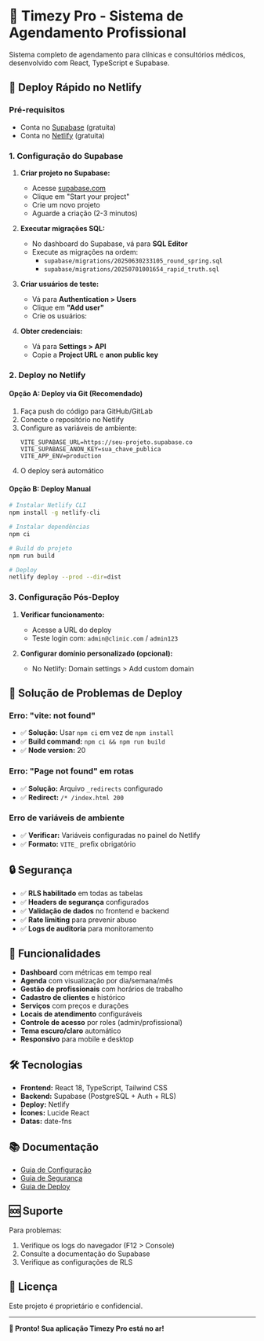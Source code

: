 # 🏥 Timezy Pro - Sistema de Agendamento Profissional

Sistema completo de agendamento para clínicas e consultórios médicos, desenvolvido com React, TypeScript e Supabase.

## 🚀 Deploy Rápido no Netlify

### Pré-requisitos
- Conta no [Supabase](https://supabase.com) (gratuita)
- Conta no [Netlify](https://netlify.com) (gratuita)

### 1. Configuração do Supabase

1. **Criar projeto no Supabase:**
   - Acesse [supabase.com](https://supabase.com)
   - Clique em "Start your project"
   - Crie um novo projeto
   - Aguarde a criação (2-3 minutos)

2. **Executar migrações SQL:**
   - No dashboard do Supabase, vá para **SQL Editor**
   - Execute as migrações na ordem:
     - `supabase/migrations/20250630233105_round_spring.sql`
     - `supabase/migrations/20250701001654_rapid_truth.sql`

3. **Criar usuários de teste:**
   - Vá para **Authentication > Users**
   - Clique em **"Add user"**
   - Crie os usuários:
   

4. **Obter credenciais:**
   - Vá para **Settings > API**
   - Copie a **Project URL** e **anon public key**

### 2. Deploy no Netlify

#### Opção A: Deploy via Git (Recomendado)
1. Faça push do código para GitHub/GitLab
2. Conecte o repositório no Netlify
3. Configure as variáveis de ambiente:
   ```
   VITE_SUPABASE_URL=https://seu-projeto.supabase.co
   VITE_SUPABASE_ANON_KEY=sua_chave_publica
   VITE_APP_ENV=production
   ```
4. O deploy será automático

#### Opção B: Deploy Manual
```bash
# Instalar Netlify CLI
npm install -g netlify-cli

# Instalar dependências
npm ci

# Build do projeto
npm run build

# Deploy
netlify deploy --prod --dir=dist
```

### 3. Configuração Pós-Deploy

1. **Verificar funcionamento:**
   - Acesse a URL do deploy
   - Teste login com: `admin@clinic.com` / `admin123`

2. **Configurar domínio personalizado (opcional):**
   - No Netlify: Domain settings > Add custom domain

## 🔧 Solução de Problemas de Deploy

### Erro: "vite: not found"
- ✅ **Solução:** Usar `npm ci` em vez de `npm install`
- ✅ **Build command:** `npm ci && npm run build`
- ✅ **Node version:** 20

### Erro: "Page not found" em rotas
- ✅ **Solução:** Arquivo `_redirects` configurado
- ✅ **Redirect:** `/* /index.html 200`

### Erro de variáveis de ambiente
- ✅ **Verificar:** Variáveis configuradas no painel do Netlify
- ✅ **Formato:** `VITE_` prefix obrigatório

## 🔒 Segurança

- ✅ **RLS habilitado** em todas as tabelas
- ✅ **Headers de segurança** configurados
- ✅ **Validação de dados** no frontend e backend
- ✅ **Rate limiting** para prevenir abuso
- ✅ **Logs de auditoria** para monitoramento

## 📱 Funcionalidades

- **Dashboard** com métricas em tempo real
- **Agenda** com visualização por dia/semana/mês
- **Gestão de profissionais** com horários de trabalho
- **Cadastro de clientes** e histórico
- **Serviços** com preços e durações
- **Locais de atendimento** configuráveis
- **Controle de acesso** por roles (admin/profissional)
- **Tema escuro/claro** automático
- **Responsivo** para mobile e desktop

## 🛠️ Tecnologias

- **Frontend:** React 18, TypeScript, Tailwind CSS
- **Backend:** Supabase (PostgreSQL + Auth + RLS)
- **Deploy:** Netlify
- **Ícones:** Lucide React
- **Datas:** date-fns

## 📚 Documentação

- [Guia de Configuração](./docs/SETUP_INSTRUCTIONS.md)
- [Guia de Segurança](./SECURITY.md)
- [Guia de Deploy](./docs/DEPLOYMENT_SECURITY.md)

## 🆘 Suporte

Para problemas:
1. Verifique os logs do navegador (F12 > Console)
2. Consulte a documentação do Supabase
3. Verifique as configurações de RLS

## 📄 Licença

Este projeto é proprietário e confidencial.

---

**🎉 Pronto! Sua aplicação Timezy Pro está no ar!**
